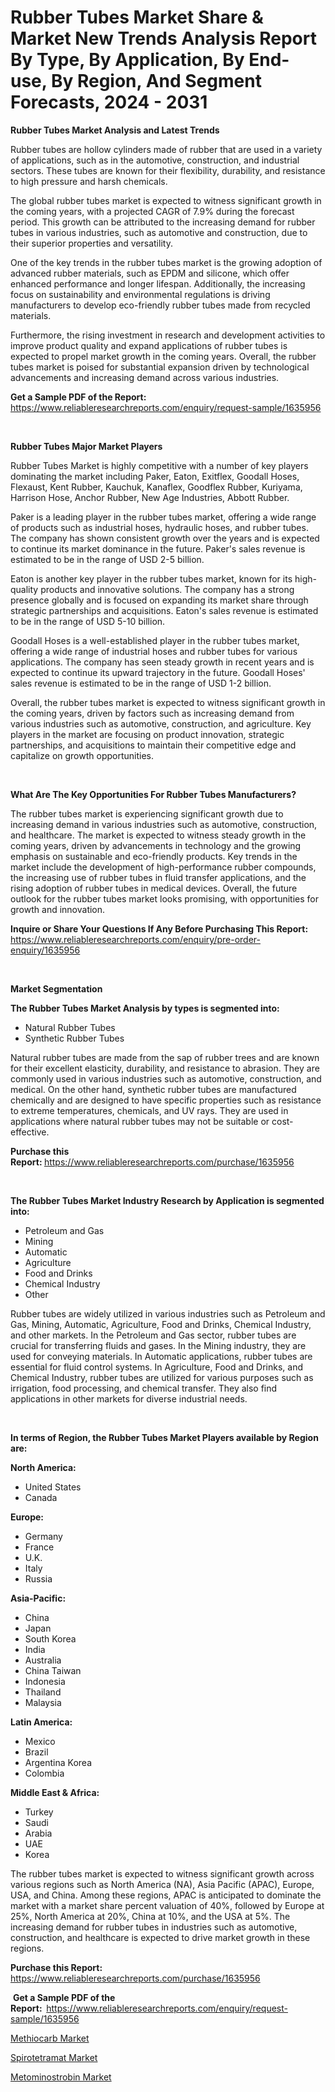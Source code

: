 <p><h1>Rubber Tubes Market Share & Market New Trends Analysis Report By Type, By Application, By End-use, By Region, And Segment Forecasts, 2024 - 2031</h1></p><p><strong>Rubber Tubes Market Analysis and Latest Trends</strong></p>
<p><p>Rubber tubes are hollow cylinders made of rubber that are used in a variety of applications, such as in the automotive, construction, and industrial sectors. These tubes are known for their flexibility, durability, and resistance to high pressure and harsh chemicals.</p><p>The global rubber tubes market is expected to witness significant growth in the coming years, with a projected CAGR of 7.9% during the forecast period. This growth can be attributed to the increasing demand for rubber tubes in various industries, such as automotive and construction, due to their superior properties and versatility.</p><p>One of the key trends in the rubber tubes market is the growing adoption of advanced rubber materials, such as EPDM and silicone, which offer enhanced performance and longer lifespan. Additionally, the increasing focus on sustainability and environmental regulations is driving manufacturers to develop eco-friendly rubber tubes made from recycled materials.</p><p>Furthermore, the rising investment in research and development activities to improve product quality and expand applications of rubber tubes is expected to propel market growth in the coming years. Overall, the rubber tubes market is poised for substantial expansion driven by technological advancements and increasing demand across various industries.</p></p>
<p><strong>Get a Sample PDF of the Report:&nbsp;</strong> <a href="https://www.reliableresearchreports.com/enquiry/request-sample/1635956">https://www.reliableresearchreports.com/enquiry/request-sample/1635956</a></p>
<p>&nbsp;</p>
<p><strong>Rubber Tubes Major Market Players</strong></p>
<p><p>Rubber Tubes Market is highly competitive with a number of key players dominating the market including Paker, Eaton, Exitflex, Goodall Hoses, Flexaust, Kent Rubber, Kauchuk, Kanaflex, Goodflex Rubber, Kuriyama, Harrison Hose, Anchor Rubber, New Age Industries, Abbott Rubber. </p><p>Paker is a leading player in the rubber tubes market, offering a wide range of products such as industrial hoses, hydraulic hoses, and rubber tubes. The company has shown consistent growth over the years and is expected to continue its market dominance in the future. Paker's sales revenue is estimated to be in the range of USD 2-5 billion.</p><p>Eaton is another key player in the rubber tubes market, known for its high-quality products and innovative solutions. The company has a strong presence globally and is focused on expanding its market share through strategic partnerships and acquisitions. Eaton's sales revenue is estimated to be in the range of USD 5-10 billion.</p><p>Goodall Hoses is a well-established player in the rubber tubes market, offering a wide range of industrial hoses and rubber tubes for various applications. The company has seen steady growth in recent years and is expected to continue its upward trajectory in the future. Goodall Hoses' sales revenue is estimated to be in the range of USD 1-2 billion.</p><p>Overall, the rubber tubes market is expected to witness significant growth in the coming years, driven by factors such as increasing demand from various industries such as automotive, construction, and agriculture. Key players in the market are focusing on product innovation, strategic partnerships, and acquisitions to maintain their competitive edge and capitalize on growth opportunities.</p></p>
<p>&nbsp;</p>
<p><strong>What Are The Key Opportunities For Rubber Tubes Manufacturers?</strong></p>
<p><p>The rubber tubes market is experiencing significant growth due to increasing demand in various industries such as automotive, construction, and healthcare. The market is expected to witness steady growth in the coming years, driven by advancements in technology and the growing emphasis on sustainable and eco-friendly products. Key trends in the market include the development of high-performance rubber compounds, the increasing use of rubber tubes in fluid transfer applications, and the rising adoption of rubber tubes in medical devices. Overall, the future outlook for the rubber tubes market looks promising, with opportunities for growth and innovation.</p></p>
<p><strong>Inquire or Share Your Questions If Any Before Purchasing This Report:</strong> <a href="https://www.reliableresearchreports.com/enquiry/pre-order-enquiry/1635956">https://www.reliableresearchreports.com/enquiry/pre-order-enquiry/1635956</a></p>
<p>&nbsp;</p>
<p><strong>Market Segmentation</strong></p>
<p><strong>The Rubber Tubes Market Analysis by types is segmented into:</strong></p>
<p><ul><li>Natural Rubber Tubes</li><li>Synthetic Rubber Tubes</li></ul></p>
<p><p>Natural rubber tubes are made from the sap of rubber trees and are known for their excellent elasticity, durability, and resistance to abrasion. They are commonly used in various industries such as automotive, construction, and medical. On the other hand, synthetic rubber tubes are manufactured chemically and are designed to have specific properties such as resistance to extreme temperatures, chemicals, and UV rays. They are used in applications where natural rubber tubes may not be suitable or cost-effective.</p></p>
<p><strong>Purchase this Report:&nbsp;</strong><a href="https://www.reliableresearchreports.com/purchase/1635956">https://www.reliableresearchreports.com/purchase/1635956</a></p>
<p>&nbsp;</p>
<p><strong>The Rubber Tubes Market Industry Research by Application is segmented into:</strong></p>
<p><ul><li>Petroleum and Gas</li><li>Mining</li><li>Automatic</li><li>Agriculture</li><li>Food and Drinks</li><li>Chemical Industry</li><li>Other</li></ul></p>
<p><p>Rubber tubes are widely utilized in various industries such as Petroleum and Gas, Mining, Automatic, Agriculture, Food and Drinks, Chemical Industry, and other markets. In the Petroleum and Gas sector, rubber tubes are crucial for transferring fluids and gases. In the Mining industry, they are used for conveying materials. In Automatic applications, rubber tubes are essential for fluid control systems. In Agriculture, Food and Drinks, and Chemical Industry, rubber tubes are utilized for various purposes such as irrigation, food processing, and chemical transfer. They also find applications in other markets for diverse industrial needs.</p></p>
<p>&nbsp;</p>
<p><strong>In terms of Region, the Rubber Tubes Market Players available by Region are:</strong></p>
<p>
    <p> <strong> North America: </strong>
        <ul>
            <li>United States</li>
            <li>Canada</li>
        </ul>
        </p> 
    <p> <strong> Europe: </strong>
        <ul>
            <li>Germany</li>
            <li>France</li>
            <li>U.K.</li>
            <li>Italy</li>
            <li>Russia</li>
        </ul>
        </p> 
    <p> <strong> Asia-Pacific: </strong>
        <ul>
            <li>China</li>
            <li>Japan</li>
            <li>South Korea</li>
            <li>India</li>
            <li>Australia</li>
            <li>China Taiwan</li>
            <li>Indonesia</li>
            <li>Thailand</li>
            <li>Malaysia</li>
        </ul>
        </p> 
    <p> <strong> Latin America: </strong>
        <ul>
            <li>Mexico</li>
            <li>Brazil</li>
            <li>Argentina Korea</li>
            <li>Colombia</li>
        </ul>
        </p> 
    <p> <strong> Middle East & Africa: </strong>
        <ul>
            <li>Turkey</li>
            <li>Saudi</li>
            <li>Arabia</li>
            <li>UAE</li>
            <li>Korea</li>
        </ul>
    </p>
    </p>
<p><p>The rubber tubes market is expected to witness significant growth across various regions such as North America (NA), Asia Pacific (APAC), Europe, USA, and China. Among these regions, APAC is anticipated to dominate the market with a market share percent valuation of 40%, followed by Europe at 25%, North America at 20%, China at 10%, and the USA at 5%. The increasing demand for rubber tubes in industries such as automotive, construction, and healthcare is expected to drive market growth in these regions.</p></p>
<p><strong>Purchase this Report: </strong><a href="https://www.reliableresearchreports.com/purchase/1635956">https://www.reliableresearchreports.com/purchase/1635956</a></p>
<p>&nbsp;<strong>Get a Sample PDF of the Report:&nbsp;&nbsp;</strong><a href="https://www.reliableresearchreports.com/enquiry/request-sample/1635956">https://www.reliableresearchreports.com/enquiry/request-sample/1635956</a></p>
<p><strong></strong></p>
<p><p><a href="https://view.publitas.com/reportprime-1/methiocarb-market-research-report-unlocks-analysis-on-the-market-financial-status-market-size-and-market-revenue-upto-2030/">Methiocarb Market</a></p><p><a href="https://view.publitas.com/reportprime-1/spirotetramat-market-research-report-provides-thorough-industry-overview-which-offers-an-in-depth-analysis-of-product-trends-and-new-market-divisions/">Spirotetramat Market</a></p><p><a href="https://view.publitas.com/reportprime-1/metominostrobin-market-offers-provide-insightful-data-for-the-time-period-from-2023-to-2030-and-also-provide-analysis-based-on-application-type-and-region/">Metominostrobin Market</a></p></p>